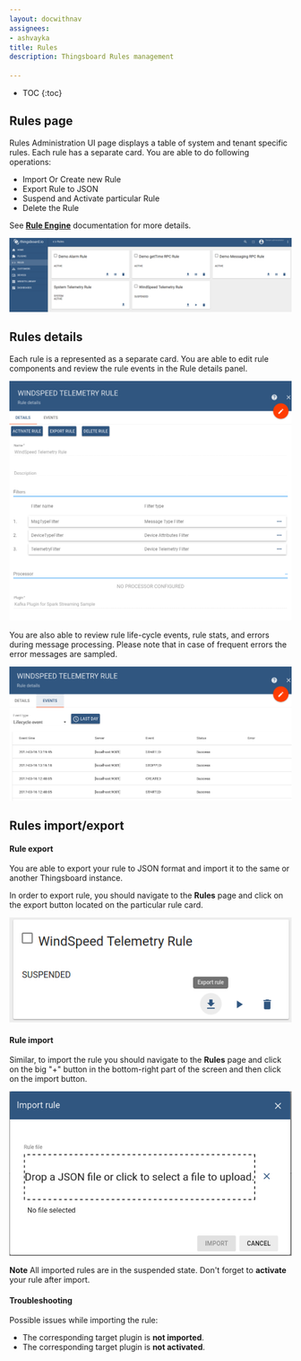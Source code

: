 ```yaml
---
layout: docwithnav
assignees:
- ashvayka
title: Rules
description: Thingsboard Rules management

---
```


* TOC
{:toc}

## Rules page

Rules Administration UI page displays a table of system and tenant specific rules. Each rule has a separate card.
You are able to do following operations:

 - Import Or Create new Rule
 - Export Rule to JSON
 - Suspend and Activate particular Rule
 - Delete the Rule
 
See [**Rule Engine**](/docs/user-guide/rule-engine) documentation for more details.

![image](/images/user-guide/ui/rules.png)

## Rules details

Each rule is a represented as a separate card. You are able to edit rule components and review the rule events in the Rule details panel.
 
![image](/images/user-guide/ui/rule-details.png)

You are also able to review rule life-cycle events, rule stats, and errors during message processing.
Please note that in case of frequent errors the error messages are sampled. 

![image](/images/user-guide/ui/rule-events.png) 

## Rules import/export

#### Rule export

You are able to export your rule to JSON format and import it to the same or another Thingsboard instance.

In order to export rule, you should navigate to the **Rules** page and click on the export button located on the particular rule card.
 
![image](/images/user-guide/ui/rule-export.png)

#### Rule import

Similar, to import the rule you should navigate to the **Rules** page and click on the big "+" button in the bottom-right part of the screen and then click on the import button. 

![image](/images/user-guide/ui/rule-import.png)

**Note** All imported rules are in the suspended state. Don't forget to **activate** your rule after import.

#### Troubleshooting

Possible issues while importing the rule:

 - The corresponding target plugin is **not imported**.
 - The corresponding target plugin is **not activated**.
